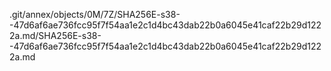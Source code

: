 .git/annex/objects/0M/7Z/SHA256E-s38--47d6af6ae736fcc95f7f54aa1e2c1d4bc43dab22b0a6045e41caf22b29d1222a.md/SHA256E-s38--47d6af6ae736fcc95f7f54aa1e2c1d4bc43dab22b0a6045e41caf22b29d1222a.md